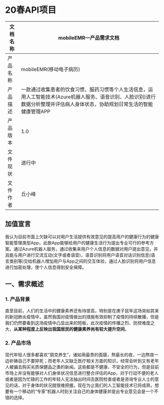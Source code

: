 # 20春API项目

|文档名称|mobileEMR—产品需求文档|
|--|--|
|产品名称|mobileEMR(移动电子病历)|
|产品描述|一款通过收集患者的饮食习惯、服药习惯等个人生活信息，运用人工智能技术(Azure机器人服务、语音识别、人脸识别)进行数据分析整理并评估病人身体状态，协助规划日常生活的智能健康管理APP|
|产品版本|1.0|
|文件现状|进行中|
|文件作者|丘小峰|

## 加值宣言
我认为目前市面上欠缺可以对用户生活提供有效意见的提高用户的健康行为的健康智能管理类型App，此款App能够给用户的健康生活行为提出专业可行的参考方案。通过Azure机器人服务，通过收集来用户个人信息的数据对用户提出意见，并且能与用户进行交流互动(文字或者语音)，语音识别将用户语音对话识别信息(语言类别等)交给机器人增加用户与App之间的交互体验，通过人脸识别将用户信息进行加密处理，使个人信息得到安全保障。

## 一、需求概述
### 1. 产品背景
直至目前，人们的生活中的健康素养还有待提高，特别是在庚子鼠年这场突如其来的新冠肺炎疫情中，虽然我国对疫情做出的措施有效抑制了疫情的持续散播，但是我们仍然要看到这场疫情中凸显出来的短板，此次疫情的传播之烈、防控难度之大，**从某种程度上反映出我国居民的健康素养尚有较大提升空间**。
### 2. 产品市场
现代年轻人很多都喜欢“朋克养生”，诸如用最贵的面膜，熬最长的夜，一边熬夜一边祈祷自己不要猝死；而老年人又缺乏医疗相关方面的知识，经常会听到又有老年人被骗去购买劣质保健品之类的新闻。这些都是不健康、不安全的行为，但是目前市场上并没有能够对人们身体状况信息进行整合评估的App，对于行动不便的老人或者是因为忙碌的工作的年轻人无法抽出时间去医院检查或者是咨询专业人士的意见的话，对于身体的状况就很难把握。现在为止我们的人工智能技术已将成熟，想要有一个移动的“专家”机器人时刻关注自己的身体健康并提出专业意见会是一个不错的选择。

